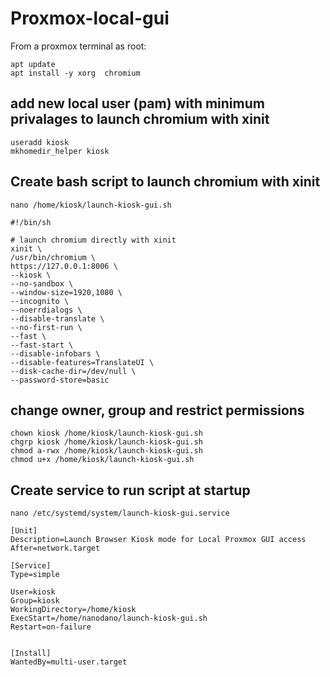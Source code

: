 # Proxmox-local-gui


From a proxmox terminal as root:

```
apt update
apt install -y xorg  chromium
```

## add new local user (pam)  with minimum privalages to launch chromium with xinit
```
useradd kiosk
mkhomedir_helper kiosk
```

## Create bash script to launch chromium with xinit
```
nano /home/kiosk/launch-kiosk-gui.sh
 ```
 ```
#!/bin/sh

# launch chromium directly with xinit
xinit \
/usr/bin/chromium \
https://127.0.0.1:8006 \
--kiosk \
--no-sandbox \
--window-size=1920,1080 \
--incognito \
--noerrdialogs \
--disable-translate \
--no-first-run \
--fast \
--fast-start \
--disable-infobars \
--disable-features=TranslateUI \
--disk-cache-dir=/dev/null \
--password-store=basic
```
## change owner, group and restrict permissions

```
chown kiosk /home/kiosk/launch-kiosk-gui.sh
chgrp kiosk /home/kiosk/launch-kiosk-gui.sh
chmod a-rwx /home/kiosk/launch-kiosk-gui.sh
chmod u+x /home/kiosk/launch-kiosk-gui.sh
```

## Create service to run script at startup

```
nano /etc/systemd/system/launch-kiosk-gui.service                
```
```
[Unit]
Description=Launch Browser Kiosk mode for Local Proxmox GUI access
After=network.target

[Service]
Type=simple

User=kiosk
Group=kiosk
WorkingDirectory=/home/kiosk
ExecStart=/home/nanodano/launch-kiosk-gui.sh
Restart=on-failure


[Install]
WantedBy=multi-user.target
```
